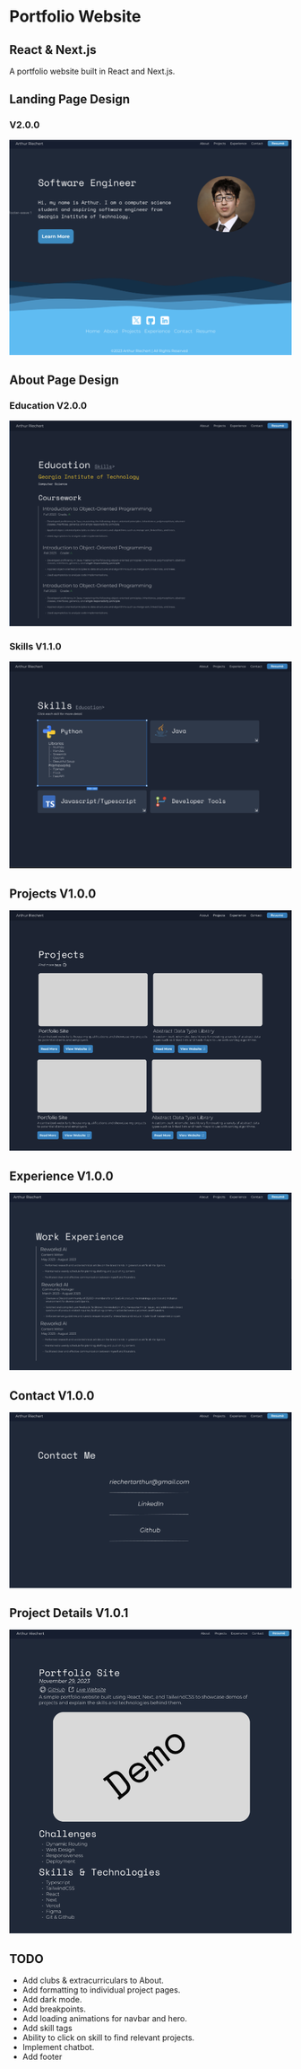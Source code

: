 # Portfolio Website
## React & Next.js
A portfolio website built in React and Next.js.

## Landing Page Design
### V2.0.0
![Landing Design Screenshot](/readme-assets/landing_figma_design_200.png)

## About Page Design
### Education V2.0.0
![About Design Screenshot](/readme-assets/about_figma_design_200.png)
### Skills V1.1.0
![Skills Design Screenshot](/readme-assets/skills_figma_design_200.png)
## Projects V1.0.0
![Projects Design Screenshot](/readme-assets/projects_figma_design_100.png)
## Experience V1.0.0
![Experience Design Screenshot](/readme-assets/experience_figma_design_100.png)
## Contact V1.0.0
![Contact Design Screenshot](/readme-assets/contact_figma_design_100.png)
## Project Details V1.0.1
![Project Details Design Screenshot](/readme-assets/project_details_figma_design_101.png)

## TODO
- Add clubs & extracurriculars to About.
- Add formatting to individual project pages.
- Add dark mode.
- Add breakpoints.
- Add loading animations for navbar and hero.
- Add skill tags
- Ability to click on skill to find relevant projects.
- Implement chatbot.
- Add footer
